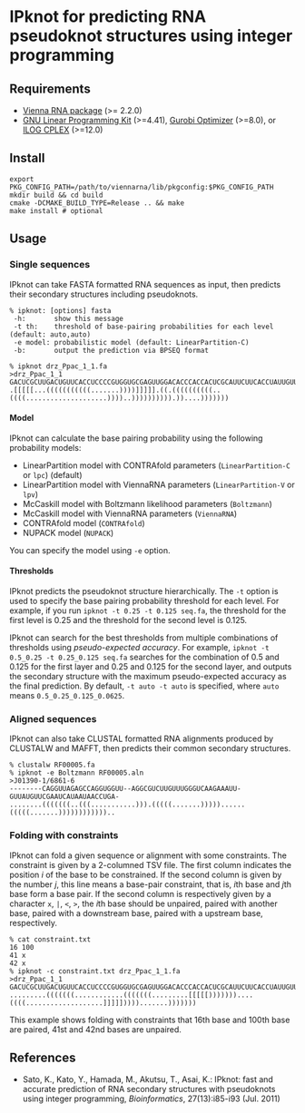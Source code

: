 IPknot for predicting RNA pseudoknot structures using integer programming
=========================================================================

Requirements
------------

* [Vienna RNA package](https://www.tbi.univie.ac.at/RNA/) (>= 2.2.0)
* [GNU Linear Programming Kit](http://www.gnu.org/software/glpk/) (>=4.41),
  [Gurobi Optimizer](http://www.gurobi.com/) (>=8.0),
  or [ILOG CPLEX](https://www.ibm.com/products/ilog-cplex-optimization-studio) (>=12.0)

Install
-------

	export PKG_CONFIG_PATH=/path/to/viennarna/lib/pkgconfig:$PKG_CONFIG_PATH
	mkdir build && cd build
	cmake -DCMAKE_BUILD_TYPE=Release .. && make 
	make install # optional

Usage
-----

### Single sequences

IPknot can take FASTA formatted RNA sequences as input, then predicts their secondary structures including pseudoknots.

	% ipknot: [options] fasta
	 -h:       show this message
	 -t th:    threshold of base-pairing probabilities for each level (default: auto,auto)
	 -e model: probabilistic model (default: LinearPartition-C)
	 -b:       output the prediction via BPSEQ format

	% ipknot drz_Ppac_1_1.fa
	>drz_Ppac_1_1
	GACUCGCUUGACUGUUCACCUCCCCGUGGUGCGAGUUGGACACCCACCACUCGCAUUCUUCACCUAUUGUUUAAUUGUGCUUGUGGUGGGUGACUGAGAAACAGUC
	.[[[[[...(((((((((((.......))))]]]]].((.((((((((((..((((....................))))..)))))))))).))....)))))))

#### Model

IPknot can calculate the base pairing probability using the following probability models:

* LinearPartition model with CONTRAfold parameters (`LinearPartition-C` or `lpc`) (default)
* LinearPartition model with ViennaRNA parameters (`LinearPartition-V` or `lpv`)
* McCaskill model with Boltzmann likelihood parameters (`Boltzmann`)
* McCaskill model with ViennaRNA parameters (`ViennaRNA`)
* CONTRAfold model (`CONTRAfold`)
* NUPACK model (`NUPACK`)

You can specify the model using `-e` option.

#### Thresholds

IPknot predicts the pseudoknot structure hierarchically. The `-t` option is used to specify the base pairing probability threshold for each level. For example, if you run `ipknot -t 0.25 -t 0.125 seq.fa`, the threshold for the first level is 0.25 and the threshold for the second level is 0.125.

IPknot can search for the best thresholds from multiple combinations of thresholds using *pseudo-expected accuracy*. For example, `ipknot -t 0.5_0.25 -t 0.25_0.125 seq.fa` searches for the combination of 0.5 and 0.125 for the first layer and 0.25 and 0.125 for the second layer, and outputs the secondary structure with the maximum pseudo-expected accuracy as the final prediction. By default, `-t auto -t auto` is specified, where `auto` means `0.5_0.25_0.125_0.0625`.

### Aligned sequences

IPknot can also take CLUSTAL formatted RNA alignments produced by CLUSTALW and MAFFT, then predicts their common secondary structures.

	% clustalw RF00005.fa
	% ipknot -e Boltzmann RF00005.aln
	>J01390-1/6861-6
	--------CAGGUUAGAGCCAGGUGGUU--AGGCGUCUUGUUUGGGUCAAGAAAUU-GUUAUGUUCGAAUCAUAAUAACCUGA-
	........(((((((..(((...........))).(((((.......)))))......(((((.......))))))))))))..

### Folding with constraints

IPknot can fold a given sequence or alignment with some constraints. The constraint is given by a 2-columned TSV file. The first column indicates the position *i* of the base to be constrained. If the second column is given by the number *j*, this line means a base-pair constraint, that is, *i*th base and *j*th base form a base pair. If the second column is respectively given by a character `x`, `|`, `<`, `>`, the *i*th base should be unpaired, paired with another base, paired with a downstream base, paired with a upstream base, respectively.

	% cat constraint.txt
	16 100
	41 x
	42 x
	% ipknot -c constraint.txt drz_Ppac_1_1.fa
	>drz_Ppac_1_1
	GACUCGCUUGACUGUUCACCUCCCCGUGGUGCGAGUUGGACACCCACCACUCGCAUUCUUCACCUAUUGUUUAAUUGUGCUUGUGGUGGGUGACUGAGAAACAGUC
	.........(((((((............(((((((.........[[[[[)))))))....((((...................]]]]])))).......)))))))

This example shows folding with constraints that 16th base and 100th base are paired, 41st and 42nd bases are unpaired.

References
----------

* Sato, K., Kato, Y., Hamada, M., Akutsu, T., Asai, K.: IPknot: fast and accurate prediction of RNA secondary structures with pseudoknots using integer programming, *Bioinformatics*, 27(13):i85-i93 (Jul. 2011)
